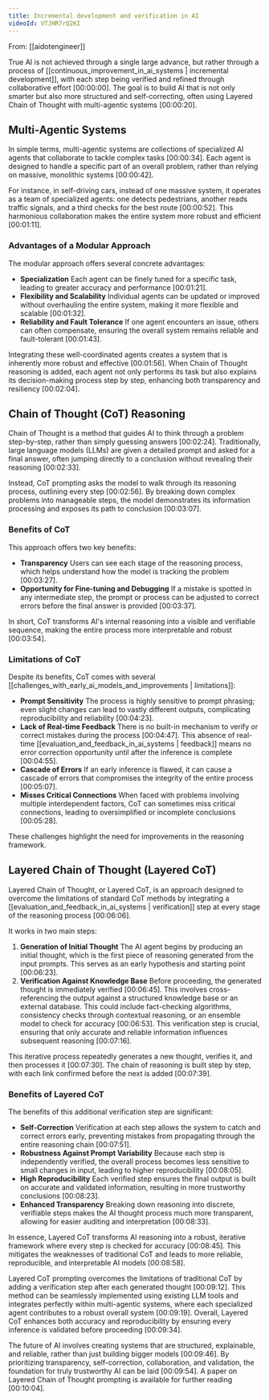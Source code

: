```yaml
---
title: Incremental development and verification in AI
videoId: VTJHR7rQ2KI
---
```


From: [[aidotengineer]] <br/> 

True AI is not achieved through a single large advance, but rather through a process of [[continuous_improvement_in_ai_systems | incremental development]], with each step being verified and refined through collaborative effort <a class="yt-timestamp" data-t="00:00:00">[00:00:00]</a>. The goal is to build AI that is not only smarter but also more structured and self-correcting, often using Layered Chain of Thought with multi-agentic systems <a class="yt-timestamp" data-t="00:00:20">[00:00:20]</a>.

## Multi-Agentic Systems

In simple terms, multi-agentic systems are collections of specialized AI agents that collaborate to tackle complex tasks <a class="yt-timestamp" data-t="00:00:34">[00:00:34]</a>. Each agent is designed to handle a specific part of an overall problem, rather than relying on massive, monolithic systems <a class="yt-timestamp" data-t="00:00:42">[00:00:42]</a>.

For instance, in self-driving cars, instead of one massive system, it operates as a team of specialized agents: one detects pedestrians, another reads traffic signals, and a third checks for the best route <a class="yt-timestamp" data-t="00:00:52">[00:00:52]</a>. This harmonious collaboration makes the entire system more robust and efficient <a class="yt-timestamp" data-t="00:01:11">[00:01:11]</a>.

### Advantages of a Modular Approach
The modular approach offers several concrete advantages:
*   **Specialization** Each agent can be finely tuned for a specific task, leading to greater accuracy and performance <a class="yt-timestamp" data-t="00:01:21">[00:01:21]</a>.
*   **Flexibility and Scalability** Individual agents can be updated or improved without overhauling the entire system, making it more flexible and scalable <a class="yt-timestamp" data-t="00:01:32">[00:01:32]</a>.
*   **Reliability and Fault Tolerance** If one agent encounters an issue, others can often compensate, ensuring the overall system remains reliable and fault-tolerant <a class="yt-timestamp" data-t="00:01:43">[00:01:43]</a>.

Integrating these well-coordinated agents creates a system that is inherently more robust and effective <a class="yt-timestamp" data-t="00:01:56">[00:01:56]</a>. When Chain of Thought reasoning is added, each agent not only performs its task but also explains its decision-making process step by step, enhancing both transparency and resiliency <a class="yt-timestamp" data-t="00:02:04">[00:02:04]</a>.

## Chain of Thought (CoT) Reasoning

Chain of Thought is a method that guides AI to think through a problem step-by-step, rather than simply guessing answers <a class="yt-timestamp" data-t="00:02:24">[00:02:24]</a>. Traditionally, large language models (LLMs) are given a detailed prompt and asked for a final answer, often jumping directly to a conclusion without revealing their reasoning <a class="yt-timestamp" data-t="00:02:33">[00:02:33]</a>.

Instead, CoT prompting asks the model to walk through its reasoning process, outlining every step <a class="yt-timestamp" data-t="00:02:56">[00:02:56]</a>. By breaking down complex problems into manageable steps, the model demonstrates its information processing and exposes its path to conclusion <a class="yt-timestamp" data-t="00:03:07">[00:03:07]</a>.

### Benefits of CoT
This approach offers two key benefits:
*   **Transparency** Users can see each stage of the reasoning process, which helps understand how the model is tracking the problem <a class="yt-timestamp" data-t="00:03:27">[00:03:27]</a>.
*   **Opportunity for Fine-tuning and Debugging** If a mistake is spotted in any intermediate step, the prompt or process can be adjusted to correct errors before the final answer is provided <a class="yt-timestamp" data-t="00:03:37">[00:03:37]</a>.

In short, CoT transforms AI's internal reasoning into a visible and verifiable sequence, making the entire process more interpretable and robust <a class="yt-timestamp" data-t="00:03:54">[00:03:54]</a>.

### Limitations of CoT
Despite its benefits, CoT comes with several [[challenges_with_early_ai_models_and_improvements | limitations]]:
*   **Prompt Sensitivity** The process is highly sensitive to prompt phrasing; even slight changes can lead to vastly different outputs, complicating reproducibility and reliability <a class="yt-timestamp" data-t="00:04:23">[00:04:23]</a>.
*   **Lack of Real-time Feedback** There is no built-in mechanism to verify or correct mistakes during the process <a class="yt-timestamp" data-t="00:04:47">[00:04:47]</a>. This absence of real-time [[evaluation_and_feedback_in_ai_systems | feedback]] means no error correction opportunity until after the inference is complete <a class="yt-timestamp" data-t="00:04:55">[00:04:55]</a>.
*   **Cascade of Errors** If an early inference is flawed, it can cause a cascade of errors that compromises the integrity of the entire process <a class="yt-timestamp" data-t="00:05:07">[00:05:07]</a>.
*   **Misses Critical Connections** When faced with problems involving multiple interdependent factors, CoT can sometimes miss critical connections, leading to oversimplified or incomplete conclusions <a class="yt-timestamp" data-t="00:05:28">[00:05:28]</a>.

These challenges highlight the need for improvements in the reasoning framework.

## Layered Chain of Thought (Layered CoT)

Layered Chain of Thought, or Layered CoT, is an approach designed to overcome the limitations of standard CoT methods by integrating a [[evaluation_and_feedback_in_ai_systems | verification]] step at every stage of the reasoning process <a class="yt-timestamp" data-t="00:06:06">[00:06:06]</a>.

It works in two main steps:
1.  **Generation of Initial Thought** The AI agent begins by producing an initial thought, which is the first piece of reasoning generated from the input prompts. This serves as an early hypothesis and starting point <a class="yt-timestamp" data-t="00:06:23">[00:06:23]</a>.
2.  **Verification Against Knowledge Base** Before proceeding, the generated thought is immediately verified <a class="yt-timestamp" data-t="00:06:45">[00:06:45]</a>. This involves cross-referencing the output against a structured knowledge base or an external database. This could include fact-checking algorithms, consistency checks through contextual reasoning, or an ensemble model to check for accuracy <a class="yt-timestamp" data-t="00:06:53">[00:06:53]</a>. This verification step is crucial, ensuring that only accurate and reliable information influences subsequent reasoning <a class="yt-timestamp" data-t="00:07:16">[00:07:16]</a>.

This iterative process repeatedly generates a new thought, verifies it, and then processes it <a class="yt-timestamp" data-t="00:07:30">[00:07:30]</a>. The chain of reasoning is built step by step, with each link confirmed before the next is added <a class="yt-timestamp" data-t="00:07:39">[00:07:39]</a>.

### Benefits of Layered CoT
The benefits of this additional verification step are significant:
*   **Self-Correction** Verification at each step allows the system to catch and correct errors early, preventing mistakes from propagating through the entire reasoning chain <a class="yt-timestamp" data-t="00:07:51">[00:07:51]</a>.
*   **Robustness Against Prompt Variability** Because each step is independently verified, the overall process becomes less sensitive to small changes in input, leading to higher reproducibility <a class="yt-timestamp" data-t="00:08:05">[00:08:05]</a>.
*   **High Reproducibility** Each verified step ensures the final output is built on accurate and validated information, resulting in more trustworthy conclusions <a class="yt-timestamp" data-t="00:08:23">[00:08:23]</a>.
*   **Enhanced Transparency** Breaking down reasoning into discrete, verifiable steps makes the AI thought process much more transparent, allowing for easier auditing and interpretation <a class="yt-timestamp" data-t="00:08:33">[00:08:33]</a>.

In essence, Layered CoT transforms AI reasoning into a robust, iterative framework where every step is checked for accuracy <a class="yt-timestamp" data-t="00:08:45">[00:08:45]</a>. This mitigates the weaknesses of traditional CoT and leads to more reliable, reproducible, and interpretable AI models <a class="yt-timestamp" data-t="00:08:58">[00:08:58]</a>.

Layered CoT prompting overcomes the limitations of traditional CoT by adding a verification step after each generated thought <a class="yt-timestamp" data-t="00:09:12">[00:09:12]</a>. This method can be seamlessly implemented using existing LLM tools and integrates perfectly within multi-agentic systems, where each specialized agent contributes to a robust overall system <a class="yt-timestamp" data-t="00:09:19">[00:09:19]</a>. Overall, Layered CoT enhances both accuracy and reproducibility by ensuring every inference is validated before proceeding <a class="yt-timestamp" data-t="00:09:34">[00:09:34]</a>.

The future of AI involves creating systems that are structured, explainable, and reliable, rather than just building bigger models <a class="yt-timestamp" data-t="00:09:46">[00:09:46]</a>. By prioritizing transparency, self-correction, collaboration, and validation, the foundation for truly trustworthy AI can be laid <a class="yt-timestamp" data-t="00:09:54">[00:09:54]</a>. A paper on Layered Chain of Thought prompting is available for further reading <a class="yt-timestamp" data-t="00:10:04">[00:10:04]</a>.